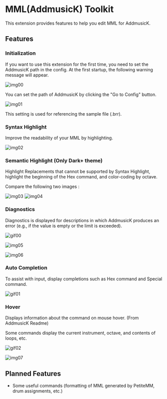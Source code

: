 # MML(AddmusicK) Toolkit

This extension provides features to help you edit MML for AddmusicK.

## Features

### Initialization

If you want to use this extension for the first time, you need to set the AddmusicK path in the config. At the first startup, the following warning message will appear.

![img00](https://github.com/PineJamX/mmlamktoolkit/blob/main/images/img00.png?raw=true)

You can set the path of AddmusicK by clicking the "Go to Config" button.

![img01](https://github.com/PineJamX/mmlamktoolkit/blob/main/images/img01.png)

This setting is used for referencing the sample file (.brr).

### Syntax Highlight

Improve the readability of your MML by highlighting.

![img02](https://github.com/PineJamX/mmlamktoolkit/blob/main/images/img02.png)

### Semantic Highlight (Only Dark+ theme)

Highlight Replacements that cannot be supported by Syntax Highlight, highlight the beginning of the Hex command, and color-coding by octave.

Compare the following two images :

![img03](https://github.com/PineJamX/mmlamktoolkit/blob/main/images/img03.png) ![img04](https://github.com/PineJamX/mmlamktoolkit/blob/main/images/img04.png)

### Diagnostics

Diagnostics is displayed for descriptions in which AddmusicK produces an error (e.g., if the value is empty or the limit is exceeded).

![gif00](https://github.com/PineJamX/mmlamktoolkit/blob/main/images/gif00.gif)

![img05](https://github.com/PineJamX/mmlamktoolkit/blob/main/images/img05.png)

![img06](https://github.com/PineJamX/mmlamktoolkit/blob/main/images/img06.png)

### Auto Completion

To assist with input, display completions such as Hex command and Special command.

![gif01](https://github.com/PineJamX/mmlamktoolkit/blob/main/images/gif01.gif)

### Hover

Displays information about the command on mouse hover. (From AddmusicK Readme)

Some commands display the current instrument, octave, and contents of loops, etc.

![gif02](https://github.com/PineJamX/mmlamktoolkit/blob/main/images/gif02.gif)

![img07](https://github.com/PineJamX/mmlamktoolkit/blob/main/images/img07.png)

## Planned Features

- Some useful commands (formatting of MML generated by PetiteMM, drum assignments, etc.)
